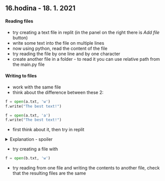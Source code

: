 ## **16.hodina - 18. 1. 2021**

#### Reading files
- try creating a text file in replit (in the panel on the right there is *Add file* button)
- write some text into the file on multiple lines
- now using python, read the content of the file
- try reading the file by one line and by one character
- create another file in a folder - to read it you can use relative path from the main.py file

#### Writing to files
- work with the same file
- think about the difference between these 2:
``` python
f = open(a.txt, 'w')
f.write("The best text!")

f = open(a.txt, 'a')
f.write("The best text!")
```
- first think about it, then try in replit
<details>
<summary>Explanation - spoiler</summary>
  
``` python
f = open(a.txt, 'w')
f.write("The best text!") # this rewrites the whole file with new text

f = open(a.txt, 'a')
f.write("The best text!") # this adds new text at the end
```
</details>

- try creating a file with 
``` python
f = open(b.txt, 'w')
```
- try reading from one file and writing the contents to another file, check that the resulting files are the same
